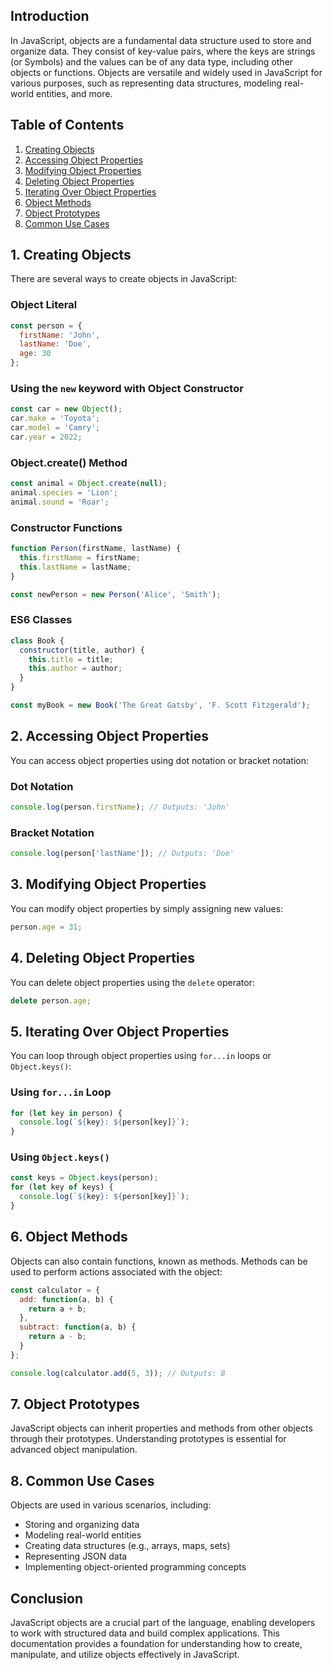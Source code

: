 
## Introduction
In JavaScript, objects are a fundamental data structure used to store and organize data. They consist of key-value pairs, where the keys are strings (or Symbols) and the values can be of any data type, including other objects or functions. Objects are versatile and widely used in JavaScript for various purposes, such as representing data structures, modeling real-world entities, and more. 

## Table of Contents
1. [Creating Objects](#creating-objects)
2. [Accessing Object Properties](#accessing-object-properties)
3. [Modifying Object Properties](#modifying-object-properties)
4. [Deleting Object Properties](#deleting-object-properties)
5. [Iterating Over Object Properties](#iterating-over-object-properties)
6. [Object Methods](#object-methods)
7. [Object Prototypes](#object-prototypes)
8. [Common Use Cases](#common-use-cases)

## 1. Creating Objects <a name="creating-objects"></a>
There are several ways to create objects in JavaScript:

### Object Literal
```javascript
const person = {
  firstName: 'John',
  lastName: 'Doe',
  age: 30
};
```

### Using the `new` keyword with Object Constructor
```javascript
const car = new Object();
car.make = 'Toyota';
car.model = 'Camry';
car.year = 2022;
```

### Object.create() Method
```javascript
const animal = Object.create(null);
animal.species = 'Lion';
animal.sound = 'Roar';
```

### Constructor Functions
```javascript
function Person(firstName, lastName) {
  this.firstName = firstName;
  this.lastName = lastName;
}

const newPerson = new Person('Alice', 'Smith');
```

### ES6 Classes
```javascript
class Book {
  constructor(title, author) {
    this.title = title;
    this.author = author;
  }
}

const myBook = new Book('The Great Gatsby', 'F. Scott Fitzgerald');
```

## 2. Accessing Object Properties <a name="accessing-object-properties"></a>
You can access object properties using dot notation or bracket notation:

### Dot Notation
```javascript
console.log(person.firstName); // Outputs: 'John'
```

### Bracket Notation
```javascript
console.log(person['lastName']); // Outputs: 'Doe'
```

## 3. Modifying Object Properties <a name="modifying-object-properties"></a>
You can modify object properties by simply assigning new values:

```javascript
person.age = 31;
```

## 4. Deleting Object Properties <a name="deleting-object-properties"></a>
You can delete object properties using the `delete` operator:

```javascript
delete person.age;
```

## 5. Iterating Over Object Properties <a name="iterating-over-object-properties"></a>
You can loop through object properties using `for...in` loops or `Object.keys()`:

### Using `for...in` Loop
```javascript
for (let key in person) {
  console.log(`${key}: ${person[key]}`);
}
```

### Using `Object.keys()`
```javascript
const keys = Object.keys(person);
for (let key of keys) {
  console.log(`${key}: ${person[key]}`);
}
```

## 6. Object Methods <a name="object-methods"></a>
Objects can also contain functions, known as methods. Methods can be used to perform actions associated with the object:

```javascript
const calculator = {
  add: function(a, b) {
    return a + b;
  },
  subtract: function(a, b) {
    return a - b;
  }
};

console.log(calculator.add(5, 3)); // Outputs: 8
```

## 7. Object Prototypes <a name="object-prototypes"></a>
JavaScript objects can inherit properties and methods from other objects through their prototypes. Understanding prototypes is essential for advanced object manipulation.

## 8. Common Use Cases <a name="common-use-cases"></a>
Objects are used in various scenarios, including:

- Storing and organizing data
- Modeling real-world entities
- Creating data structures (e.g., arrays, maps, sets)
- Representing JSON data
- Implementing object-oriented programming concepts

## Conclusion
JavaScript objects are a crucial part of the language, enabling developers to work with structured data and build complex applications. This documentation provides a foundation for understanding how to create, manipulate, and utilize objects effectively in JavaScript.